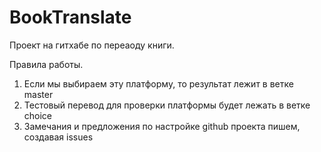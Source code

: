 # BookTranslate

Проект на гитхабе по переаоду книги.

Правила работы.

1. Если мы выбираем эту платформу, то результат лежит в ветке master
2. Тестовый перевод для проверки платформы будет лежать в ветке choice
3. Замечания и предложения по настройке github проекта пишем, создавая issues
